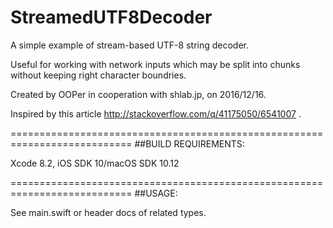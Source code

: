# StreamedUTF8Decoder
A simple example of stream-based UTF-8 string decoder.

Useful for working with network inputs which may be split into chunks without keeping right character boundries.

Created by OOPer in cooperation with shlab.jp, on 2016/12/16.

Inspired by this article
 <http://stackoverflow.com/q/41175050/6541007>
.

===========================================================================
##BUILD REQUIREMENTS:

Xcode 8.2, iOS SDK 10/macOS SDK 10.12

===========================================================================
##USAGE:

See main.swift or header docs of related types.
